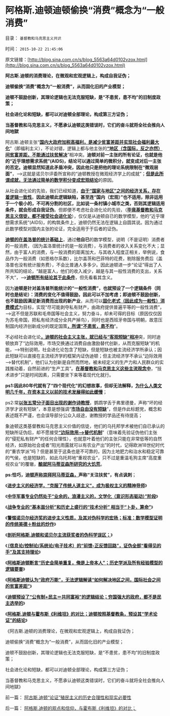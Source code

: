 # 阿格斯.迪顿迪顿偷换“消费”概念为“一般消费”

目录： `基督教和马克思主义共识` 

时间： `2015-10-22 21:45:06` 

原文链接：[http://blog.sina.com.cn/s/blog_5563a64d0102vzox.html](http://blog.sina.com.cn/s/blog_5563a64d0102vzox.html)

**阿古斯.迪顿的消费理论，在微观和宏观逻辑上，构成自我证伪；**

**迪顿偷换“消费”概念为“一般消费”，从而固化旧的产业模型；**

**迪顿不鼓励创新，其理论逻辑也无法克服短缺，是“不患贫，患不均”的旧制度政策；**

**社会进化论和短缺，都可以对迪顿全部理论，构成第三方证伪；**

**当基督教和马克思主义，不愿承认迪顿这类错误时，它们的奋斗就将全社会推向人间地獄**

阿古斯.迪顿主张“[**国内大政府加税高福利，是减少贫富差距并实现社会福利最大化**](../../../2015/10/18/尽管加税吧，那是基督教的平等和共同富裕；.md)”（即福利主义），不论对错，逻辑上都与他主张的[**“地区（含国际，反之亦然）间贫富差距，不能通过扶贫解决**](../../../2015/10/19/阿格斯.迪顿隐含结论“全世界富国应自行征税，补贴中国”.md)”相冲突。**迪顿对前一主张的所有论证，也就是他的“近乎理想需求系统”(AIDS)，结论可以通过简单的微积分，就变成对后一主张的否定。迪顿显然知道此矛盾冲突，因此他只是把他的理论系统限制在“微观层面”**，——>这就是诺贝尔评委所宣称的“迪顿教授在微观经济学上的成就”；[**但是此所谓成就，无法通过简单的数学积分变成宏观结论**](../../../2010/3/8/西方经济学的“永恒”逻辑弱点.md)的原因。

从社会进化论的先验，我们已经知道，[**由于“国家与地区”之间的经济关系，存在着逻辑一致性**](../../../2009/10/26/允许一些地区先富起来.md)。**因此迪顿此逻辑缺陷，甚至连“国内（宏观）”也不适用，除非运用于一个极小的，不可再分割的社区，比如说一条村镇小城市之类，否则其逻辑适用条件，就会形成自我证伪**。但即便不考虑社会进化论的先验，（[**毕竟基督教和马克思主义信徒，都不接受社会进化论**](http://blog.sina.com.cn/s/blog_5563a64d0102vft9.html)），仅仅是从迪顿自已的数学模型，他的“近乎理想需求系统”(AIDS)，的构筑条件上，迪顿仍然无法在逻辑上自圆其说。因为通过此数学模型对国内主张的论证，完全适用于于后者的证伪。

[**迪顿的在盖洛普的统计基础上**](../../../2015/10/16/阿格斯.迪顿和诺贝尔评委的伪科学误区；.md)，通过**他自已**的数学模型，说明（不是证明）消费者的一般消费，（因为盖洛普统计的是一般消费），与消费者的收入关系变化不大；显然，由于富人的消费，与一般消费的距离加大，与其收入程度正相关，举例说，食品作为一般消费（如恩格尔系数），比尔盖茨和巴菲特的花费，剔除服务费后（盖洛普也没有统计服务费），不会比普通人多多少。因此迪顿进一步“论证”得出了人所共知的结论，“越是富人，他们的收入减少，越是与其一般性消费的支出，关系不大”，——>[**迪顿所有结论其于此条件**](../../../2014/10/14/“逻辑悖反和统一定理”的不可质疑的强大威力.md)，但先看看其含义。

因为**迪顿是针对盖洛普所能统计的“一般性消费”，也就预设了一个逻辑条件（同时也是结论）：消费的变化不值得鼓励，因此可以不加考虑；即迪顿不鼓励创新，也不鼓励因满足新消费而出现的新产业**，从而可以[**固化老式（因此成为一般性）消费模式**](../../../2013/1/7/公有制政体根据旧经验固化经济模式.md)为目标，实现“尽可能剥夺私有财产，由政府提供普遍平等的一般性消费”，——>这不但是苏联和毛帝国等社会主义，努力奋斗，却未可得的目标（原因仅仅因为苏毛帝国，把私有经济成分全共产掉鸟），同时也是西班牙帝国与明朝，故意压制国内经济创新成分的既定国策[**，所谓“不患贫，患不均**](../../../2011/12/3/赤贫的农民“被城市化”制造最危险的动乱.md)”。

不必经社会进化论[**，迪顿的社会主义主张，就已经与“客观短缺”相冲**](../../../2011/2/8/马克思主义“经济学”的罪恶！.md)突，同时迪顿放弃了“边际效用，市场交换通过消费自由激励替代创新，从而克服短缺”的机能，——>特别说明，社会进化论包含了短缺，但是短缺也被主流经济学所承认；因此短缺可以直接在主流经济学的框架内证伪迪顿；但主流经济学不承认“边际效用—>替代机制”，他们认为创新是自然而然地，被未经定义的生产力和人民群众的实践推动着，自然前进的“生产工具”。[**在基督教和马克思主义这些主流观念中**](../../../2013/5/25/卢梭和马克思，极权主义的启蒙大师，及基督教.md)，“技术进步”只是时间因素，只需要坐下来等着现代化就行。

**ps1:因此80年代就有了“四个现代化”的幻想故事，但却无法解释，[**为什么人类文明几千年，在资本主义以前的技术发展得如此缓慢**](../../../2014/1/1/公有制社会不是对外侵略就是自相残杀.md)**；

ps2:常[**以张五常分子面目出现的谢作诗教授**](../../../2009/7/27/离不开哲学理论的文化离不开权威的N代宗师.md)，鹦鹉学舌于弗里德曼，声称“坏的经济学才说有短缺”，本意是想强调“[**市场自由没有短缺**](../../../2015/9/4/纳什均衡与“完全竞争”的等价性.md)”，但是作此标题党，概念和表述既不严谨，也会误导部分公众入歧途，谢教授的学品还有待提高；

象迪顿这类基督教和马克思主义价值的信徒，他们的乌托邦学术被他们自已承认的短缺所证伪后，却不愿接受[**“边际效用——>替代机制**](../../../2013/11/3/围棋悟道“公有制你死我活，资本主义互利合作泯恩仇”.md)”（意味着先验证伪他们主张的“侵犯私有财产”的任何合理性），也就意叶着他们的主张只能在非常低等的自然经济，如原始社会或者“阳光雨露就可以有农业产出”的时代，记得欧洲18世纪时代的“重农学派”吗？但是甚至于这条也是不可靠的，因为土地肥力和治水和稳定可靠的气侯，也是短缺的，如此乌托邦地“重视农业”，只不过是重温毛狗主席“高度重视农业”的覆辙，[**酿就阿马蒂亚森所研究的大饥荒**](../../../2012/1/21/1943年孟加拉大饥荒，阿马蒂亚森号错了脉，开错了药；.md)。

**ps:恰巧，迪[**顿声称崇拜阿马蒂亚森，**](../../../2011/12/31/从阿马蒂亚森看茅于轼，世界意识形态的主流.md)声称“关注扶贫”，有点讽刺**；

《[**进步主义的经济学，“克服了传统人道主义”，成为极权主义的精神导师**](../../../2015/10/10/进步主义令主流经济学，成为专制和极权的工具.md)》

《[**中华军事专业仍然处于“业余的，浪漫主义的，文学化（意识形态驱动）”阶段**](../../../2015/10/12/基于实体模型方法论的军事科学和正规化；.md)》

《[**战争专业的“基本面分析”和历史上盛行的“技术分析” 相当于“卜卦，算命”**](../../../2015/10/13/战争专业的“基本面分析”和历史上盛行的“技术分析”；.md)》

《[**警惕诺贝尔经济奖的进步主义性质，及其对伪科学的宏扬；标准：数学模型证明的传统美德＋粉丝的炒作**](../../../2015/10/14/警惕诺贝尔经济奖的进步主义性质，及其对伪科学的推广；.md)》

《[**剖析阿格斯.迪顿和诺贝尔主流获奖者的伪科学误区；**](../../../2015/10/16/阿格斯.迪顿和诺贝尔评委的伪科学误区；.md)》

《[**（信息论/控制论/系统论/电子技术）的“前馈-正反馈回路”，证伪全部“看得见的手”及其支持理论**](../../../2015/10/17/整个主流经济学的合理性，建立于举证责任倒置的政治基础.md)》

《[**阿格斯迪顿断言“历史会简单重复，俺是上帝本人”；历史学派及所有经验模型的逻辑要害**](../../../2015/10/18/尽管加税吧，那是基督教的平等和共同富裕；.md)》

《[**阿格斯迪顿认为“政府万能”，无法逻辑解读“如何解决地区之间，国际社会之间的贫富差距”**](../../../2015/10/19/阿格斯.迪顿隐含结论“全世界富国应自行征税，补贴中国”.md)》

《[**迪顿预设了“公有制+民主＝共同富裕”的逻辑结论；穷国强大的政府，都不是民主选举的**](../../../2015/10/20/阿格斯.迪顿预设了“公有制+民主＝共同富裕”的逻辑结论；.md)》

《[**阿格斯.迪顿与霍布斯《利维坦》的对比；迪顿按照基督教条，预设其“学术论证”的结论**](../../../2015/10/21/阿格斯.迪顿的观点和信仰，与霍布斯《利维坦》的对比；.md)》

《阿古斯.迪顿的消费理论，在微观和宏观逻辑上，构成自我证伪；

迪顿偷换“消费”概念为“一般消费”，从而固化旧的产业模型；

迪顿不鼓励创新，其理论逻辑也无法克服短缺，是“不患贫，患不均”的旧制度政策；

社会进化论和短缺，都可以对迪顿全部理论，构成第三方证伪；

当基督教和马克思主义，不愿承认迪顿这类错误时，它们的奋斗就将全社会推向人间地獄》

前一篇： [阿古斯.迪顿“论证”殖民主义的历史合理性和现实必要性](../../../2015/10/23/阿古斯.迪顿“论证”殖民主义的历史合理性和现实必要性.md)

后一篇： [阿格斯.迪顿的观点和信仰，与霍布斯《利维坦》的对比；](../../../2015/10/21/阿格斯.迪顿的观点和信仰，与霍布斯《利维坦》的对比；.md)

